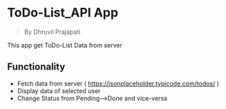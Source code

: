 # ToDo-List_API App
> By Dhruvil Prajapati

This app get ToDo-List Data from server

## Functionality

- Fetch data from server ( https://jsonplaceholder.typicode.com/todos/ )
- Display data of selected user
- Change Status from Pending-->Done and vice-versa
